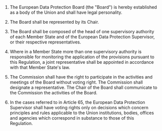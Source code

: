 1. The European Data Protection Board (the "Board") is hereby established as a body of the Union and shall have legal personality.

2. The Board shall be represented by its Chair.

3. The Board shall be composed of the head of one supervisory authority of each Member State and of the European Data Protection Supervisor, or their respective representatives.

4. Where in a Member State more than one supervisory authority is responsible for monitoring the application of the provisions pursuant to this Regulation, a joint representative shall be appointed in accordance with that Member State's law.

5. The Commission shall have the right to participate in the activities and meetings of the Board without voting right. The Commission shall designate a representative. The Chair of the Board shall communicate to the Commission the activities of the Board.

6. In the cases referred to in Article 65, the European Data Protection Supervisor shall have voting rights only on decisions which concern principles and rules applicable to the Union institutions, bodies, offices and agencies which correspond in substance to those of this Regulation.
